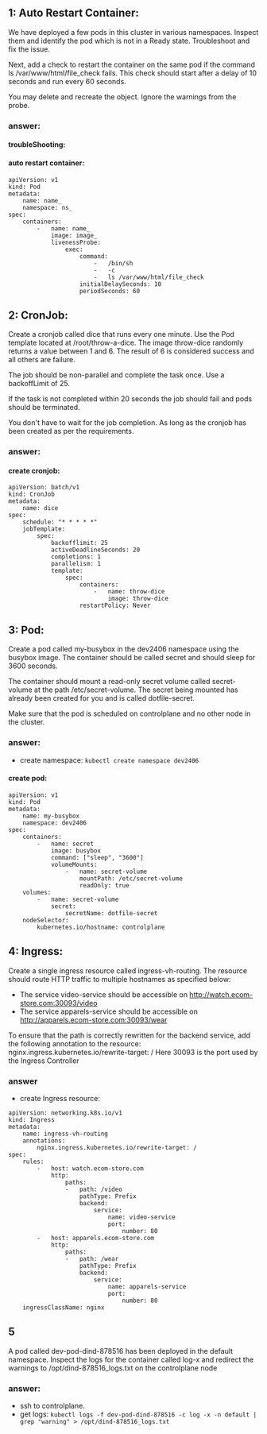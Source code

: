 ## 1: Auto Restart Container:
We have deployed a few pods in this cluster in various namespaces. Inspect them and identify the pod which is not in a Ready state. Troubleshoot and fix the issue.

Next, add a check to restart the container on the same pod if the command ls /var/www/html/file_check fails. This check should start after a delay of 10 seconds and run every 60 seconds.

You may delete and recreate the object. Ignore the warnings from the probe.

### answer:
#### troubleShooting:

#### auto restart container:
```
apiVersion: v1
kind: Pod
metadata:   
    name: name_
    namespace: ns_
spec:
    containers:
        -   name: name_
            image: image_
            livenessProbe:
                exec:
                    command:
                        -   /bin/sh
                        -   -c
                        -   ls /var/www/html/file_check
                    initialDelaySeconds: 10
                    periodSeconds: 60

```

## 2: CronJob:
Create a cronjob called dice that runs every one minute. Use the Pod template located at /root/throw-a-dice. The image throw-dice randomly returns a value between 1 and 6. The result of 6 is considered success and all others are failure.

The job should be non-parallel and complete the task once. Use a backoffLimit of 25.

If the task is not completed within 20 seconds the job should fail and pods should be terminated.

You don't have to wait for the job completion. As long as the cronjob has been created as per the requirements.

### answer:
#### create cronjob:
```
apiVersion: batch/v1
kind: CronJob
metadata:
    name: dice
spec:
    schedule: "* * * * *"
    jobTemplate:
        spec:
            backofflimit: 25
            activeDeadlineSeconds: 20
            completions: 1
            parallelism: 1
            template:
                spec:
                    containers:
                        -   name: throw-dice
                            image: throw-dice
                    restartPolicy: Never
```

## 3: Pod:
Create a pod called my-busybox in the dev2406 namespace using the busybox image. The container should be called secret and should sleep for 3600 seconds.

The container should mount a read-only secret volume called secret-volume at the path /etc/secret-volume. The secret being mounted has already been created for you and is called dotfile-secret.

Make sure that the pod is scheduled on controlplane and no other node in the cluster.

### answer:
- create namespace: ```kubectl create namespace dev2406```
#### create pod:
```
apiVersion: v1
kind: Pod
metadata:
    name: my-busybox
    namespace: dev2406
spec:
    containers:
        -   name: secret
            image: busybox
            command: ["sleep", "3600"]
            volumeMounts:
                -   name: secret-volume
                    mountPath: /etc/secret-volume
                    readOnly: true
    volumes:
        -   name: secret-volume
            secret:
                secretName: dotfile-secret
    nodeSelector:
        kubernetes.io/hostname: controlplane
```

## 4: Ingress:
Create a single ingress resource called ingress-vh-routing. The resource should route HTTP traffic to multiple hostnames as specified below:
- The service video-service should be accessible on http://watch.ecom-store.com:30093/video
- The service apparels-service should be accessible on http://apparels.ecom-store.com:30093/wear

To ensure that the path is correctly rewritten for the backend service, add the following annotation to the resource:
    nginx.ingress.kubernetes.io/rewrite-target: /
Here 30093 is the port used by the Ingress Controller

### answer
- create Ingress resource:
```
apiVersion: networking.k8s.io/v1
kind: Ingress
metadata:
    name: ingress-vh-routing
    annotations:
        nginx.ingress.kubernetes.io/rewrite-target: /
spec:
    rules:
        -   host: watch.ecom-store.com
            http:
                paths:
                -   path: /video
                    pathType: Prefix
                    backend:
                        service:
                            name: video-service
                            port:
                                number: 80
        -   host: apparels.ecom-store.com
            http:
                paths:
                -   path: /wear
                    pathType: Prefix
                    backend:
                        service:
                            name: apparels-service
                            port:
                                number: 80
    ingressClassName: nginx
```


## 5
A pod called dev-pod-dind-878516 has been deployed in the default namespace. Inspect the logs for the container called log-x and redirect the warnings to /opt/dind-878516_logs.txt on the controlplane node

### answer:
- ssh to controlplane.
- get logs: ```kubectl logs -f dev-pod-dind-878516 -c log -x -n default | grep "warning" > /opt/dind-878516_logs.txt```
